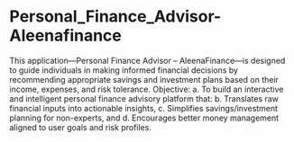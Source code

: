 # Personal_Finance_Advisor-Aleenafinance
This application—Personal Finance Advisor – AleenaFinance—is designed to guide individuals in making informed financial decisions by recommending appropriate savings and investment plans based on their income, expenses, and risk tolerance.
Objective:
a. To build an interactive and intelligent personal finance advisory platform that:
b. Translates raw financial inputs into actionable insights,
c. Simplifies savings/investment planning for non-experts, and
d. Encourages better money management aligned to user goals and risk profiles.
